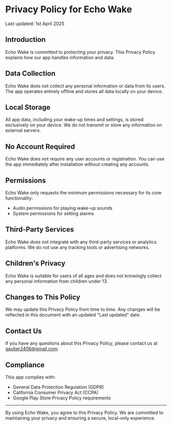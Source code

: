 # Privacy Policy for Echo Wake

Last updated: 1st April 2025

## Introduction

Echo Wake is committed to protecting your privacy. This Privacy Policy explains how our app handles information and data.

## Data Collection

Echo Wake does not collect any personal information or data from its users. The app operates entirely offline and stores all data locally on your device.

## Local Storage

All app data, including your wake-up times and settings, is stored exclusively on your device. We do not transmit or store any information on external servers.

## No Account Required

Echo Wake does not require any user accounts or registration. You can use the app immediately after installation without creating any accounts.

## Permissions

Echo Wake only requests the minimum permissions necessary for its core functionality:
- Audio permissions for playing wake-up sounds
- System permissions for setting alarms

## Third-Party Services

Echo Wake does not integrate with any third-party services or analytics platforms. We do not use any tracking tools or advertising networks.

## Children's Privacy

Echo Wake is suitable for users of all ages and does not knowingly collect any personal information from children under 13.

## Changes to This Policy

We may update this Privacy Policy from time to time. Any changes will be reflected in this document with an updated "Last updated" date.

## Contact Us

If you have any questions about this Privacy Policy, please contact us at gautier2406@gmail.com.

## Compliance

This app complies with:
- General Data Protection Regulation (GDPR)
- California Consumer Privacy Act (CCPA)
- Google Play Store Privacy Policy requirements

---

By using Echo Wake, you agree to this Privacy Policy. We are committed to maintaining your privacy and ensuring a secure, local-only experience. 